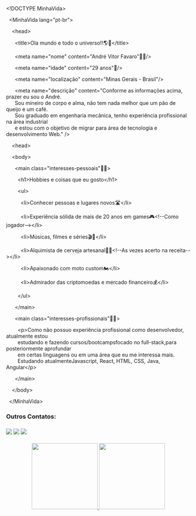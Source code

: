 &lt;!DOCTYPE MinhaVida&gt;

&nbsp;&nbsp;&lt;MinhaVida lang="pt-br"&gt;

&nbsp;&nbsp;&nbsp;&nbsp;&lt;head&gt;

&nbsp;&nbsp;&nbsp;&nbsp;&nbsp;&nbsp;&lt;title&gt;Ola mundo e todo o universo!!:earth_americas::milky_way:&lt;/title&gt;

&nbsp;&nbsp;&nbsp;&nbsp;&nbsp;&nbsp;&lt;meta name="nome" content="André Vitor Favaro":curly_haired_man:/&gt;

&nbsp;&nbsp;&nbsp;&nbsp;&nbsp;&nbsp;&lt;meta name="idade" content="29 anos":birthday:/&gt;

&nbsp;&nbsp;&nbsp;&nbsp;&nbsp;&nbsp;&lt;meta name="localização" content="Minas Gerais - Brasil"/&gt;

&nbsp;&nbsp;&nbsp;&nbsp;&nbsp;&nbsp;&lt;meta name="descrição" content="Conforme as informações acima, prazer eu sou o André.  
&nbsp;&nbsp;&nbsp;&nbsp;&nbsp;&nbsp;Sou mineiro de corpo e alma, não tem nada melhor que um pão de queijo e um café.  
&nbsp;&nbsp;&nbsp;&nbsp;&nbsp;&nbsp;Sou graduado em engenharia mecânica, tenho experiência profissional na área industrial  
&nbsp;&nbsp;&nbsp;&nbsp;&nbsp;&nbsp;e estou com o objetivo de migrar para área de tecnologia e desenvolvimento Web." /&gt;
  
&nbsp;&nbsp;&nbsp;&nbsp;&lt;head&gt;

&nbsp;&nbsp;&nbsp;&nbsp;&lt;body&gt;

&nbsp;&nbsp;&nbsp;&nbsp;&nbsp;&nbsp;&lt;main class="interesses-pessoais":massage_man:&gt;

&nbsp;&nbsp;&nbsp;&nbsp;&nbsp;&nbsp;&nbsp;&nbsp;&lt;h1&gt;Hobbies e coisas que eu gosto</h1&gt;

&nbsp;&nbsp;&nbsp;&nbsp;&nbsp;&nbsp;&nbsp;&nbsp;&lt;ul&gt;

&nbsp;&nbsp;&nbsp;&nbsp;&nbsp;&nbsp;&nbsp;&nbsp;&nbsp;&nbsp;&lt;li&gt;Conhecer pessoas e lugares novos:motorway:&lt;/li&gt;

&nbsp;&nbsp;&nbsp;&nbsp;&nbsp;&nbsp;&nbsp;&nbsp;&nbsp;&nbsp;&lt;li&gt;Experiência sólida de mais de 20 anos em games:video_game:<!--Como jogador--&gt;&lt;/li&gt;

&nbsp;&nbsp;&nbsp;&nbsp;&nbsp;&nbsp;&nbsp;&nbsp;&nbsp;&nbsp;&lt;li&gt;Músicas, filmes e séries:clapper::musical_score:&lt;/li&gt;

&nbsp;&nbsp;&nbsp;&nbsp;&nbsp;&nbsp;&nbsp;&nbsp;&nbsp;&nbsp;&lt;li&gt;Alquimista de cerveja artesanal:bowl_with_spoon::beer:<!--As vezes acerto na receita--&gt;&lt;/li&gt;

&nbsp;&nbsp;&nbsp;&nbsp;&nbsp;&nbsp;&nbsp;&nbsp;&nbsp;&nbsp;&lt;li&gt;Apaixonado com moto custom:motorcycle:&lt;/li&gt;

&nbsp;&nbsp;&nbsp;&nbsp;&nbsp;&nbsp;&nbsp;&nbsp;&nbsp;&nbsp;&lt;li&gt;Admirador das criptomoedas e mercado financeiro:moneybag:&lt;/li&gt;

&nbsp;&nbsp;&nbsp;&nbsp;&nbsp;&nbsp;&nbsp;&nbsp;&lt;/ul&gt;

&nbsp;&nbsp;&nbsp;&nbsp;&nbsp;&nbsp;&lt;/main&gt;

&nbsp;&nbsp;&nbsp;&nbsp;&nbsp;&nbsp;&lt;main class="interesses-profissionais":man_technologist:&gt;

&nbsp;&nbsp;&nbsp;&nbsp;&nbsp;&nbsp;&nbsp;&nbsp;&lt;p&gt;Como não possuo experiência profissional como desenvolvedor, atualmente estou  
&nbsp;&nbsp;&nbsp;&nbsp;&nbsp;&nbsp;&nbsp;&nbsp;estudando e fazendo cursos/bootcampsfocado no full-stack,para posteriormente aprofundar  
&nbsp;&nbsp;&nbsp;&nbsp;&nbsp;&nbsp;&nbsp;&nbsp;em certas linguagens ou em uma área que eu me interessa mais.
&nbsp;&nbsp;&nbsp;&nbsp;&nbsp;&nbsp;&nbsp;&nbsp;Estudando atualmenteJavascript, React, HTML, CSS, Java, Angular&lt;/p&gt;

&nbsp;&nbsp;&nbsp;&nbsp;&nbsp;&nbsp;&lt;/main&gt;

&nbsp;&nbsp;&nbsp;&nbsp;&lt;/body&gt;

&nbsp;&nbsp;&lt;/MinhaVida&gt;

<h3> Outros Contatos: <h3>

<div>
<a href="https://instagram.com/andrefavaro80s/" target="_blank"><img src="https://img.shields.io/badge/-Instagram-%23E4405F?style=for-the-badge&logo=instagram&logoColor=white" target="_blank"></a>
<a href = "mailto:andrevitorfavaro@gmail.com"><img src="https://img.shields.io/badge/Gmail-D14836?style=for-the-badge&logo=gmail&logoColor=white" target="_blank"></a>
<a href="https://www.linkedin.com/in/andre-vitor-favaro/" target="_blank"><img src="https://img.shields.io/badge/-LinkedIn-%230077B5?style=for-the-badge&logo=linkedin&logoColor=white" target="_blank"></a>   
</div><br/>

<div align="center">
  <a href="https://github.com/andrefavaro">
  <img height="180em" src="https://github-readme-stats.vercel.app/api?username=andrefavaro&show_icons=true&theme=dark&include_all_commits=true&count_private=true"/>
  <img height="180em" src="https://github-readme-stats.vercel.app/api/top-langs/?username=andrefavaro&layout=compact&langs_count=7&theme=dark"/>
</div>
